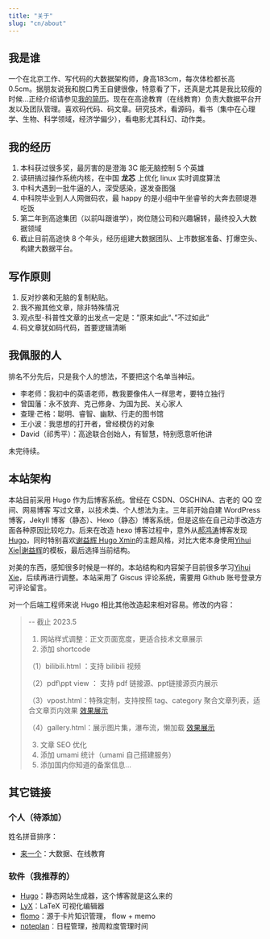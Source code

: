 ```yaml
---
title: "关于"
slug: "cn/about"
---
```


## 我是谁

一个在北京工作、写代码的大数据架构师，身高183cm，每次体检都长高 0.5cm。据朋友说我和脱口秀王自健很像，特意看了下，还真是尤其是我比较瘦的时候…正经介绍请参见[我的简历](../vitae/)。现在在高途教育（在线教育）负责大数据平台开发以及团队管理。喜欢码代码、码文章。研究技术，看源码，看书（集中在心理学、生物、科学领域，经济学偏少），看电影尤其科幻、动作类。

## 我的经历

1. 本科获过很多奖，最厉害的是澄海 3C 能无脑控制 5 个英雄
2. 读研搞过操作系统内核，在中国 **龙芯** 上优化 linux 实时调度算法
3. 中科大遇到一批牛逼的人，深受感染，遂发奋图强
4. 中科院毕业到人人网做码农，最 happy 的是小组中午坐睿爷的大奔去颐堤港吃饭
5. 第二年到高途集团（以前叫跟谁学），岗位随公司和兴趣辗转，最终投入大数据领域
6. 截止目前高途快 8 个年头，经历组建大数据团队、上市数据准备、打爆空头、构建大数据平台。

## 写作原则

1. 反对抄袭和无脑的复制粘贴。
2. 我不搬其他文章，除非特殊情况
3. 观点型-科普性文章的出发点一定是：”原来如此“、”不过如此“
4. 码文章犹如码代码，首要逻辑清晰

## 我佩服的人

排名不分先后，只是我个人的想法，不要把这个名单当神坛。

- 李老师：我初中的英语老师，教我要像伟人一样思考，要特立独行
- 曾国藩：永不放弃、克己修身、为国为民、关心家人
- 查理·芒格：聪明、睿智、幽默、行走的图书馆
- 王小波：我思想的打开者，曾经模仿的对象
- David（祁秀平）：高途联合创始人，有智慧，特别愿意听他讲

未完待续。

## 本站架构

本站目前采用 Hugo 作为后博客系统。曾经在 CSDN、OSCHINA、古老的 QQ 空间、网易博客 写过文章，以技术类、个人想法为主。三年前开始自建 WordPress 博客，Jekyll 博客（静态）、Hexo（静态）博客系统，但是这些在自己动手改造方面各种原因比较吃力。后来在改造 hexo 博客过程中，意外从[郝鸿涛](https://hongtaoh.com/)博客发现 [Hugo](https://gohugo.io)，同时特别喜欢[谢益辉 Hugo Xmin](https://github.com/yihui/hugo-xmin)的主题风格，对比大佬本身使用[Yihui Xie|谢益辉](https://yihui.org/)的模板，最后选择当前结构。

对美的东西，感知很多时候是一样的。本站结构和内容架子目前很多学习[Yihui Xie]()，后续再进行调整。本站采用了 Giscus 评论系统，需要用 Github 账号登录方可评论留言。

对一个后端工程师来说 Hugo 相比其他改造起来相对容易。修改的内容：

> -- 截止 2023.5
> 1. 网站样式调整：正文页面宽度，更适合技术文章展示
> 2. 添加 shortcode
> 
> （1）bilibili.html ：支持 bilibili 视频
> 
> （2）pdf\ppt view ： 支持 pdf 链接源、ppt链接源页内展示
> 
> （3）vpost.html：特殊定制，支持按照 tag、category 聚合文章列表，适合文章页内效果 [效果展示](../posts/spark-master-worker-launch-analysis/)
>
> （4）gallery.html：展示图片集，瀑布流，懒加载 [效果展示](../kids/posts/painting/)
> 
> 3. 文章 SEO 优化
> 4. 添加 umami 统计（umami 自己搭建服务）
> 5. 添加国内你知道的备案信息...

## 其它链接

### 个人（待添加）

姓名拼音排序：

- [来一个](https://techwhims.com)：大数据、在线教育

### 软件（我推荐的）

- [Hugo](https://gohugo.io)：静态网站生成器，这个博客就是这么来的
- [LyX](https://www.lyx.org)：LaTeX 可视化编辑器
- [flomo](https://flomoapp.com/)：源于卡片知识管理， flow + memo
- [noteplan](https://noteplan.co/)：日程管理，按周粒度管理时间
